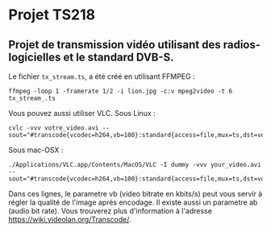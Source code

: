# Projet TS218
## Projet de transmission vidéo utilisant des radios-logicielles et le standard DVB-S.

Le fichier ````tx_stream.ts````, a été créé en utilisant FFMPEG :
````
ffmpeg -loop 1 -framerate 1/2 -i lion.jpg -c:v mpeg2video -t 6 tx_stream_.ts
````

Vous pouvez aussi utiliser VLC.
Sous Linux :
````
cvlc -vvv votre_video.avi --sout="#transcode{vcodec=h264,vb=100}:standard{access=file,mux=ts,dst=votre_fichier_ts.ts}"
````

Sous mac-OSX :
````
./Applications/VLC.app/Contents/MacOS/VLC -I dummy -vvv your_video.avi --sout="#transcode{vcodec=h264,vb=100}:standard{access=file,mux=ts,dst=votre_fichier_ts.ts}"
````
Dans ces lignes, le parametre vb (video bitrate en kbits/s) peut vous servir à régler la qualité de l'image après encodage. Il existe aussi un parametre ab (audio bit rate). Vous trouverez plus d'information à l'adresse https://wiki.videolan.org/Transcode/.
